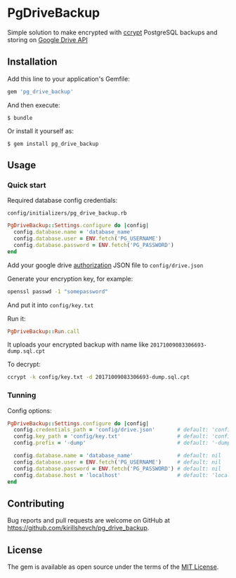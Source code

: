 # PgDriveBackup

Simple solution to make encrypted with [ccrypt](http://ccrypt.sourceforge.net/) PostgreSQL backups and storing on [Google Drive API](https://github.com/gimite/google-drive-ruby)

## Installation

Add this line to your application's Gemfile:

```ruby
gem 'pg_drive_backup'
```

And then execute:

    $ bundle

Or install it yourself as:

    $ gem install pg_drive_backup

## Usage

### Quick start

Required database config credentials: 

`config/initializers/pg_drive_backup.rb`
```ruby
PgDriveBackup::Settings.configure do |config|
  config.database.name = 'database_name'
  config.database.user = ENV.fetch('PG_USERNAME')
  config.database.password = ENV.fetch('PG_PASSWORD')
end
```

Add your google drive [authorization](https://github.com/gimite/google-drive-ruby/blob/master/doc/authorization.md) JSON file to `config/drive.json`

Generate your encryption key, for example:
```bash
openssl passwd -1 "somepassword"
```

And put it into `config/key.txt`

Run it:
```ruby
PgDriveBackup::Run.call
```

It uploads your encrypted backup with name like `20171009083306693-dump.sql.cpt`

To decrypt:
```bash
ccrypt -k config/key.txt -d 20171009083306693-dump.sql.cpt
```

### Tunning

Config options:

```ruby
PgDriveBackup::Settings.configure do |config|
  config.credentials_path = 'config/drive.json'       # default: 'config/drive.json'
  config.key_path = 'config/key.txt'                  # default: 'config/key.txt'
  config.prefix = '-dump'                             # default: '-dump'

  config.database.name = 'database_name'              # default: nil
  config.database.user = ENV.fetch('PG_USERNAME')     # default: nil
  config.database.password = ENV.fetch('PG_PASSWORD') # default: nil
  config.database.host = 'localhost'                  # default: 'localhost'
end
```

## Contributing

Bug reports and pull requests are welcome on GitHub at https://github.com/kirillshevch/pg_drive_backup.

## License

The gem is available as open source under the terms of the [MIT License](http://opensource.org/licenses/MIT).

